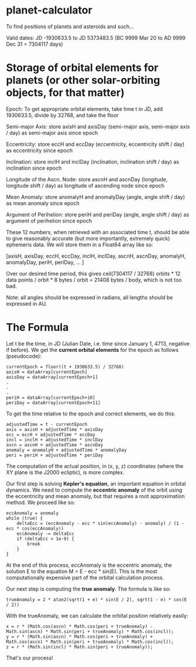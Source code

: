# planet-calculator
To find positions of planets and asteroids and such...

Valid dates: JD -1930633.5 to JD 5373483.5 (BC 9999 Mar 20 to AD 9999 Dec 31 = 7304117 days)

# Storage of orbital elements for planets (or other solar-orbiting objects, for that matter)

Epoch: To get appropriate orbital elements, take time t in JD, add 1930633.5, divide by 32768, and take the floor

Semi-major Axis: store axisH and axisDay (semi-major axis, semi-major axis / day) as semi-major axis since epoch

Eccentricity: store eccH and eccDay (eccentricity, eccentricity shift / day) as eccentricity since epoch

Inclination: store inclH and inclDay (inclination, inclination shift / day) as inclination since epoch

Longitude of the Ascn. Node: store ascnH and ascnDay (longitude, longitude shift / day) as longitude of ascending node since epoch

Mean Anomaly: store anomalyH and anomalyDay (angle, angle shift / day) as mean anomaly since epoch

Argument of Perihelion: store periH and periDay (angle, angle shift / day) as argument of perihelion since epoch

These 12 numbers, when retrieved with an associated time t, should be able to give reasonably accurate (but more importantly, extremely quick) ephemeris data. We will store them in a Float64 array like so:

[axisH, axisDay, eccH, eccDay, inclH, inclDay, ascnH, ascnDay, anomalyH, anomalyDay, periH, periDay, ... ]

Over our desired time period, this gives ceil(7304117 / 32768) orbits * 12 data points / orbit * 8 bytes / orbit = 21408 bytes / body, which is not too bad.

Note: all angles should be expressed in radians, all lengths should be expressed in AU.

# The Formula

Let t be the time, in JD (Julian Date, i.e. time since January 1, 4713, negative if before). We get the **current orbital elements** for the epoch as follows (pseudocode):

```
currentEpoch = floor((t + 1930633.5) / 32768)
axisH = dataArray[currentEpoch]
axisDay = dataArray[currentEpoch+1]
.
.
.
periH = dataArray[currentEpoch+10]
periDay = dataArray[currentEpoch+11]
```

To get the time relative to the epoch and correct elements, we do this:

```
adjustedTime = t - currentEpoch
axis = axisH + adjustedTime * axisDay
ecc = eccH + adjustedTime * eccDay
incl = inclH + adjustedTime * inclDay
ascn = ascnH + adjustedTime * ascnDay
anomaly = anomalyH + adjustedTime * anomalyDay
peri = periH + adjustedTime * periDay
```

The computation of the actual position, in (x, y, z) coordinates (where the XY plane is the J2000 ecliptic), is more complex.

Our first step is solving **Kepler's equation**, an important equation in orbital dynamics. We need to compute the **eccentric anomaly** of the orbit using the eccentricity and mean anomaly, but that requires a root approximation method. We proceed like so:

```
eccAnomaly = anomaly
while (true) {
    deltaEcc = (eccAnomaly - ecc * sin(eccAnomaly) - anomaly) / (1 - ecc * cos(eccAnomaly))
    eccAnomaly -= deltaEcc
    if (deltaEcc < 1e-9) {
        break
    }
}
```

At the end of this process, eccAnomaly is the eccentric anomaly, the solution E to the equation M = E - ecc * sin(E). This is the most computationally expensive part of the orbital calculation process.

Our next step is computing the **true anomaly**. The formula is like so:

```
trueAnomaly = 2 * atan2(sqrt(1 + e) * sin(E / 2), sqrt(1 - e) * cos(E / 2))
```

With the trueAnomaly, we can calculate the orbital position relatively easily:

```
x = r * (Math.cos(ascn) * Math.cos(peri + trueAnomaly) - Math.sin(ascn) * Math.sin(peri + trueAnomaly) * Math.cos(incl));
y = r * (Math.sin(ascn) * Math.cos(peri + trueAnomaly) + Math.cos(ascn) * Math.sin(peri + trueAnomaly) * Math.cos(incl));
z = r * (Math.sin(incl) * Math.sin(peri + trueAnomaly));
```

That's our process!
